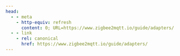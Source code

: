 ```yaml
---
head:
  - - meta
    - http-equiv: refresh
      content: 0; URL=https://www.zigbee2mqtt.io/guide/adapters/
  - - link 
    - rel: canonical
      href: https://www.zigbee2mqtt.io/guide/adapters/
---
```

